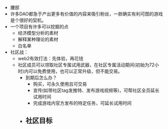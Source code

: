 - 腰部
- 许多DAO都急于产出更多有价值的内容来吸引粉丝，一款确实有利可图的游戏是个很好的契机。
- 一个项目有许多可以挖掘的点
	- 经济模型分析的素材
	- 解释某种理论的素材
	- 白名单
- 社区战：
	- web2有效打法：先体验，再花钱
	- 社区成员可以领取社区专属试用武器，在社区专属活动期间(初始为72小时)内可以免费使用，也可以正常升级，但不能交易。
		- 到期后怎么办？
			- 购买，可永久使用且可交易
			- 宣传(如带社区tag发推特、发布游戏视频等)，可帮社区全员延长试用时间
			- 完成游戏内官方发布的特定任务，可延长试用时间
		- 社区目标
			-